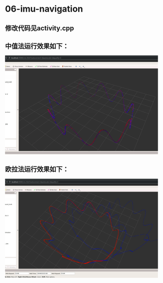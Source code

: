# 06-imu-navigation


## 修改代码见activity.cpp



## 中值法运行效果如下：  

![](./doc/001-中值法.png) 

## 欧拉法运行效果如下：  

![](./doc/002-欧拉法.png) 